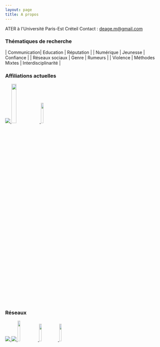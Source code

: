 ```yaml
---
layout: page
title: A propos
---
```


ATER à l'Université Paris-Est Créteil
Contact : deage.m@gmail.com


### Thématiques de recherche

| Communication| Education  | Réputation  | 
| Numérique | Jeunesse  | Confiance | 
| Réseaux sociaux  | Genre | Rumeurs  | 
| Violence | Méthodes Mixtes  | Interdisciplinarité |


### Affiliations actuelles

<a href="https://lirtes.u-pec.fr/">
<img src="https://lirtes.u-pec.fr/uas/lirtes/LOGO_MOBILE/2018-Logo-LIRTES.svg">
</a>

<a href="https://www.gemass.fr/member/deage-margot/">
<img src="https://lh3.googleusercontent.com/proxy/dXXSc4Ks4xzMeJC8EM9WUoai0GilvAQtcCUZx8Yvn-NT5kwLSwdPejiFHiICSd85YySAFclx3zhKhnqw26KWKI9wijyVaB2M14uYKB2aBZNcQsSjMuKvHTYpYvWUogf9ewJx4AU" width="18%" height="18%">
</a>

<a href="https://philomel.hypotheses.org/annuaire/profil-de-margot-deage">
<img src="http://philomel.hypotheses.org/files/2019/04/logo-philomel-2-500x310.png" width="13%" height="13%">
</a>


### Réseaux
 
<a href="https://www.linkedin.com/in/margot-d%C3%A9age-435a3a170/?originalSubdomain=fr">
<img src="https://pcdn.sharethis.com/wp-content/themes/sharethis-custom/assets/images/linkedinimg%20copy.png">
</a>

<a href="https://twitter.com/stalkologist">
<img src="https://pcdn.sharethis.com/wp-content/themes/sharethis-custom/assets/images/twitterimg%20copy.png">
</a>

<a href="https://scholar.google.fr/citations?user=CwkHhTcAAAAJ&hl=fr">
<img src="https://upload.wikimedia.org/wikipedia/commons/thumb/c/c7/Google_Scholar_logo.svg/2048px-Google_Scholar_logo.svg.png"  width="13%" height="13%">
</a>

<a href="https://www.researchgate.net/profile/Margot-Deage">
<img src="https://upload.wikimedia.org/wikipedia/commons/thumb/5/5e/ResearchGate_icon_SVG.svg/2048px-ResearchGate_icon_SVG.svg.png" width="12%" height="12%">
</a>

<a href="https://u-pec.academia.edu/MargotD%C3%A9age">
<img src="https://image.flaticon.com/icons/png/512/2111/2111319.png" width="12%" height="12%">
</a>

